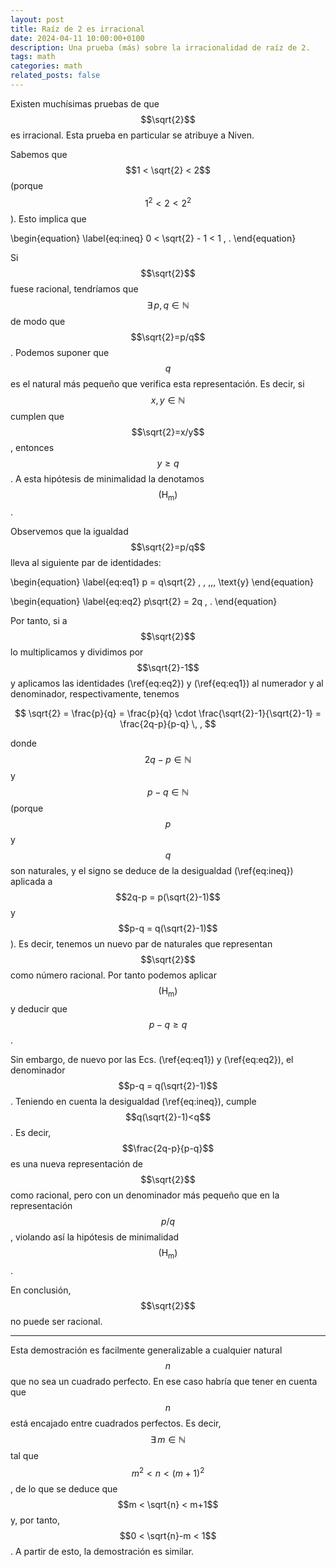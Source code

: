 ```yaml
---
layout: post
title: Raíz de 2 es irracional
date: 2024-04-11 10:00:00+0100
description: Una prueba (más) sobre la irracionalidad de raíz de 2.
tags: math
categories: math
related_posts: false
---
```


Existen muchísimas pruebas de que $$\sqrt{2}$$ es irracional. Esta prueba en particular se atribuye a Niven.

Sabemos que $$1 < \sqrt{2} < 2$$ (porque $$1^2 < 2 < 2^2$$). Esto implica que

\begin{equation}
\label{eq:ineq}
0 < \sqrt{2} - 1 < 1 \, .
\end{equation}

Si $$\sqrt{2}$$ fuese racional, tendríamos que $$\exists\, p,q\in\mathbb{N}$$ de modo que $$\sqrt{2}=p/q$$. Podemos suponer que $$q$$ es el natural más pequeño que verifica esta representación. Es decir, si $$x,y\in\mathbb{N}$$ cumplen que $$\sqrt{2}=x/y$$, entonces $$y\geq q$$. A esta hipótesis de minimalidad la denotamos $$(\text{H}_\text{m})$$.

Observemos que la igualdad $$\sqrt{2}=p/q$$ lleva al siguiente par de identidades:

\begin{equation}
\label{eq:eq1}
p = q\sqrt{2} \, , \,\,\, \text{y}
\end{equation}

\begin{equation}
\label{eq:eq2}
p\sqrt{2} = 2q \, .
\end{equation}

Por tanto, si a $$\sqrt{2}$$ lo multiplicamos y dividimos por $$\sqrt{2}-1$$ y aplicamos las identidades (\ref{eq:eq2}) y (\ref{eq:eq1}) al numerador y al denominador, respectivamente, tenemos

$$
\sqrt{2} = \frac{p}{q} = \frac{p}{q} \cdot \frac{\sqrt{2}-1}{\sqrt{2}-1} = \frac{2q-p}{p-q} \, ,
$$

donde $$2q-p \in\mathbb{N}$$ y $$p-q \in\mathbb{N}$$ (porque $$p$$ y $$q$$ son naturales, y el signo se deduce de la desigualdad (\ref{eq:ineq}) aplicada a $$2q-p = p(\sqrt{2}-1)$$ y $$p-q = q(\sqrt{2}-1)$$). Es decir, tenemos un nuevo par de naturales que representan $$\sqrt{2}$$ como número racional. Por tanto podemos aplicar $$(\text{H}_\text{m})$$ y deducir que $$p-q\geq q$$.

Sin embargo, de nuevo por las Ecs. (\ref{eq:eq1}) y (\ref{eq:eq2}), el denominador $$p-q = q(\sqrt{2}-1)$$. Teniendo en cuenta la desigualdad (\ref{eq:ineq}), cumple $$q(\sqrt{2}-1)<q$$. Es decir, $$\frac{2q-p}{p-q}$$ es una nueva representación de $$\sqrt{2}$$ como racional, pero con un denominador más pequeño que en la representación $$p/q$$, violando así la hipótesis de minimalidad $$(\text{H}_\text{m})$$.

En conclusión, $$\sqrt{2}$$ no puede ser racional.

***

Esta demostración es facilmente generalizable a cualquier natural $$n$$ que no sea un cuadrado perfecto. En ese caso habría que tener en cuenta que $$n$$ está encajado entre cuadrados perfectos. Es decir, $$\exists\, m\in\mathbb{N}$$ tal que $$m^2 < n < (m+1)^2$$, de lo que se deduce que $$m < \sqrt{n} < m+1$$ y, por tanto, $$0 < \sqrt{n}-m < 1$$. A partir de esto, la demostración es similar.
